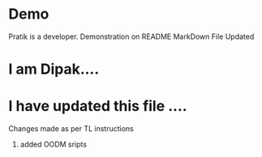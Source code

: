 # Demo
Pratik is a developer.
Demonstration on README MarkDown File
Updated
# I am Dipak....



# I have updated this file ....
Changes made as per TL instructions

1. added OODM sripts